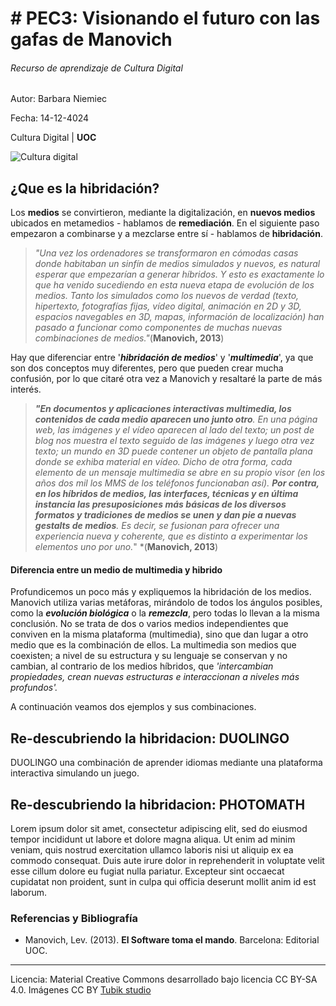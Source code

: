 # # PEC3: Visionando el futuro con las gafas de Manovich

###### Recurso de aprendizaje de Cultura Digital 


Autor: Barbara Niemiec


Fecha: 14-12-4024

Cultura Digital  |  **UOC**

![Cultura digital](C:\Users\basia\Downloads\imagenpec3.png)



## ¿Que es la hibridación?

Los **medios** se convirtieron, mediante la digitalización, en **nuevos medios** ubicados en metamedios - hablamos de **remediación**. En el siguiente paso empezaron a combinarse y a mezclarse entre sí - hablamos de **hibridación**.  

> *"Una vez los ordenadores se transformaron en cómodas casas donde habitaban un sinfín de medios simulados y nuevos, es natural esperar que empezarían a generar híbridos. Y esto es exactamente lo que ha venido sucediendo en esta nueva etapa de evolución de los medios. Tanto los simulados como los nuevos de verdad (texto, hipertexto, fotografías fijas, vídeo digital, animación en 2D y 3D, espacios navegables en 3D, mapas, información de localización) han pasado a funcionar como componentes de muchas nuevas combinaciones de medios."*(**Manovich, 2013**)

Hay que diferenciar entre '***hibridación de medios***' y '***multimedia***', ya que son dos conceptos muy diferentes, pero que pueden crear mucha confusión, por lo que citaré otra vez a Manovich y resaltaré la parte de más interés.

> ***"En documentos y aplicaciones interactivas multimedia, los contenidos de cada medio aparecen uno junto otro**. En una página web, las imágenes y el vídeo aparecen al lado del texto; un post de blog nos muestra el texto seguido de las imágenes y luego otra vez texto; un mundo en 3D puede contener un objeto de pantalla plana donde se exhiba material en vídeo. Dicho de otra forma, cada elemento de un mensaje multimedia se abre en su propio visor (en los años dos mil los MMS de los teléfonos funcionaban así). **Por contra, en los híbridos de medios, las interfaces, técnicas y en última instancia las presuposiciones más básicas de los diversos formatos y tradiciones de medios se unen y dan pie a nuevas gestalts de medios**. Es decir, se fusionan para ofrecer una experiencia nueva y coherente, que es distinto a experimentar los elementos uno por uno.*" *(**Manovich, 2013**)

####  Diferencia entre un medio de multimedia y hibrido

Profundicemos un poco más y expliquemos la hibridación de los medios. Manovich utiliza varias metáforas, mirándolo de todos los ángulos posibles, como la ***evolución biológica*** o la ***remezcla***, pero todas lo llevan a la misma conclusión. No se trata de dos o varios medios independientes que conviven en la misma plataforma (multimedia), sino que dan lugar a otro medio que es la combinación de ellos. La multimedia son medios que coexisten; a nivel de su estructura y su lenguaje se conservan y no cambian, al contrario de los medios híbridos, que *'intercambian propiedades, crean nuevas estructuras e interaccionan a niveles más profundos'.*

A continuación veamos dos ejemplos y sus combinaciones.






## Re-descubriendo la hibridacion: DUOLINGO

DUOLINGO una combinación de aprender idiomas mediante una plataforma interactiva simulando un juego.



## Re-descubriendo la hibridacion: PHOTOMATH

Lorem ipsum dolor sit amet, consectetur adipiscing elit, sed do eiusmod tempor incididunt ut labore et dolore magna aliqua. Ut enim ad minim veniam, quis nostrud exercitation ullamco laboris nisi ut aliquip ex ea commodo consequat. Duis aute irure dolor in reprehenderit in voluptate velit esse cillum dolore eu fugiat nulla pariatur. Excepteur sint occaecat cupidatat non proident, sunt in culpa qui officia deserunt mollit anim id est laborum.


### Referencias y Bibliografía

* Manovich, Lev. (2013). **El Software toma el mando**. Barcelona: Editorial UOC. 


----

Licencia: Material Creative Commons desarrollado bajo licencia CC BY-SA 4.0. Imágenes CC BY [Tubik studio](https://blog.tubikstudio.com/how-to-create-original-flat-illustrations-designers-tips/) 
